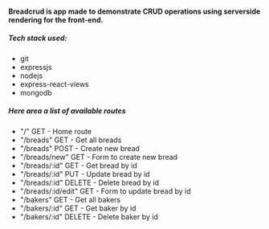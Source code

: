 <h4>Breadcrud is app made to demonstrate CRUD operations using serverside rendering for the front-end.</h4>
<h5>Tech stack used:</h5>
<ul>
  <li>git</li>
  <li>expressjs</li>
  <li>nodejs</li>
  <li>express-react-views</li>
  <li>mongodb</li>
</ul>
<h5>Here area a list of available routes</h5>
<ul>
  <li>"/" GET - Home route</li>
  <li>"/breads" GET - Get all breads</li>
  <li>"/breads" POST - Create new bread</li>
  <li>"/breads/new" GET - Form to create new bread</li>
  <li>"/breads/:id" GET - Get bread by id</li>
  <li>"/breads/:id" PUT - Update bread by id</li>
  <li>"/breads/:id" DELETE - Delete bread by id</li>
  <li>"/breads/:id/edit" GET - Form to update bread by id</li>
  <li>"/bakers" GET - Get all bakers</li>
  <li>"/bakers/:id" GET - Get baker by id</li>
  <li>"/bakers/:id" DELETE - Delete baker by id</li>
</ul>
